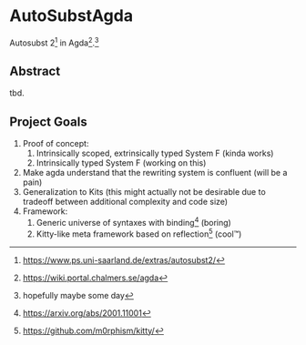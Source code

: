 # AutoSubstAgda

Autosubst 2[^Autosubst2] in Agda[^Agda].[^1]

## Abstract
tbd.

## Project Goals

1. Proof of concept:
    1. Intrinsically scoped, extrinsically typed System F (kinda works)
    2. Intrinsically typed System F (working on this)
4. Make agda understand that the rewriting system is confluent (will be a pain)
3. Generalization to Kits
   (this might actually not be desirable due to tradeoff between additional complexity and code size) 
4. Framework:
    1. Generic universe of syntaxes with binding[^UniverseOfSyntaxesWithBinding]
       (boring)
    2. Kitty-like meta framework based on reflection[^Kitty]
       (cool™)

[^1]: hopefully maybe some day
[^Agda]: https://wiki.portal.chalmers.se/agda
[^Autosubst2]: https://www.ps.uni-saarland.de/extras/autosubst2/
[^Kits]: http://strictlypositive.org/Idiom.pdf
[^UniverseOfSyntaxesWithBinding]:https://arxiv.org/abs/2001.11001
[^Kitty]: https://github.com/m0rphism/kitty/
